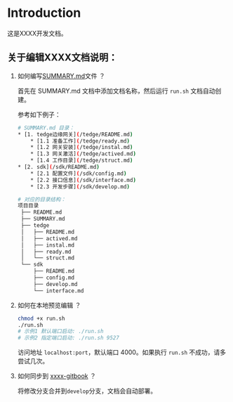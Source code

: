 # Introduction

这是XXXX开发文档。

## 关于编辑XXXX文档说明：

1. 如何编写[SUMMARY.md](SUMMARY.md)文件 ？

   首先在 SUMMARY.md 文档中添加文档名称，然后运行 `run.sh` 文档自动创建。

   参考如下例子：
    ```bash
   # SUMMARY.md 目录：
    * [1. tedge边缘网关](/tedge/README.md)
        * [1.1 准备工作](/tedge/ready.md)
        * [1.2 网关安装](/tedge/instal.md)
        * [1.3 网关激活](/tedge/actived.md)
        * [1.4 工作目录](/tedge/struct.md)
    * [2. sdk](/sdk/README.md)
        * [2.1 配置文件](/sdk/config.md)
        * [2.2 接口信息](/sdk/interface.md)
        * [2.3 开发步骤](/sdk/develop.md)
    ```
   
   ```bash
   # 对应的目录结构：
   项目目录
    ├── README.md
    ├── SUMMARY.md
    ├── tedge
    │   ├── README.md
    │   ├── actived.md
    │   ├── instal.md
    │   ├── ready.md
    │   └── struct.md
    └── sdk
        ├── README.md
        ├── config.md
        ├── develop.md
        └── interface.md
   ```

2. 如何在本地预览编辑 ？

   ```bash
   chmod +x run.sh
   ./run.sh 
   # 示例1 默认端口启动: ./run.sh
   # 示例2 指定端口启动: ./run.sh 9527
   ```

   访问地址 `localhost:port`，默认端口 4000。如果执行 `run.sh` 不成功，请多尝试几次。

3. 如何同步到 [xxxx-gitbook](xx) ？

   将修改分支合并到`develop`分支，文档会自动部署。